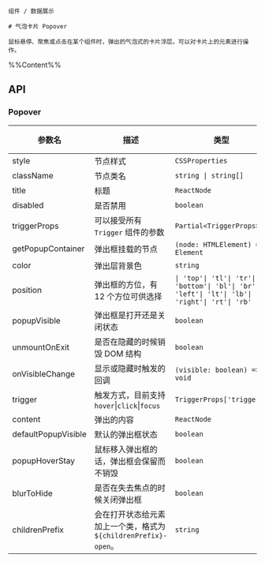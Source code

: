 `````
组件 / 数据展示

# 气泡卡片 Popover

鼠标悬停、聚焦或点击在某个组件时，弹出的气泡式的卡片浮层。可以对卡片上的元素进行操作。
`````

%%Content%%

## API

### Popover

|参数名|描述|类型|默认值|版本|
|---|---|---|---|---|
|style|节点样式|`CSSProperties`|`-`|-|
|className|节点类名|`string \| string[]`|`-`|-|
|title|标题|`ReactNode`|`-`|-|
|disabled|是否禁用|`boolean`|`-`|2.11.0|
|triggerProps|可以接受所有 `Trigger` 组件的参数|`Partial<TriggerProps>`|`-`|-|
|getPopupContainer|弹出框挂载的节点|`(node: HTMLElement) => Element`|`-`|-|
|color|弹出层背景色|`string`|`-`|2.22.0|
|position|弹出框的方位，有 12 个方位可供选择|`\| 'top'\| 'tl'\| 'tr'\| 'bottom'\| 'bl'\| 'br'\| 'left'\| 'lt'\| 'lb'\| 'right'\| 'rt'\| 'rb'`|`top`|-|
|popupVisible|弹出框是打开还是关闭状态|`boolean`|`-`|-|
|unmountOnExit|是否在隐藏的时候销毁 DOM 结构|`boolean`|`true`|-|
|onVisibleChange|显示或隐藏时触发的回调|`(visible: boolean) => void`|`-`|-|
|trigger|触发方式，目前支持 `hover`\|`click`\|`focus` |`TriggerProps['trigger']`|`hover`|-|
|content|弹出的内容|`ReactNode`|`-`|-|
|defaultPopupVisible|默认的弹出框状态|`boolean`|`-`|-|
|popupHoverStay|鼠标移入弹出框的话，弹出框会保留而不销毁|`boolean`|`true`|-|
|blurToHide|是否在失去焦点的时候关闭弹出框|`boolean`|`true`|-|
|childrenPrefix|会在打开状态给元素加上一个类，格式为 `${childrenPrefix}-open`。|`string`|`-`|-|
